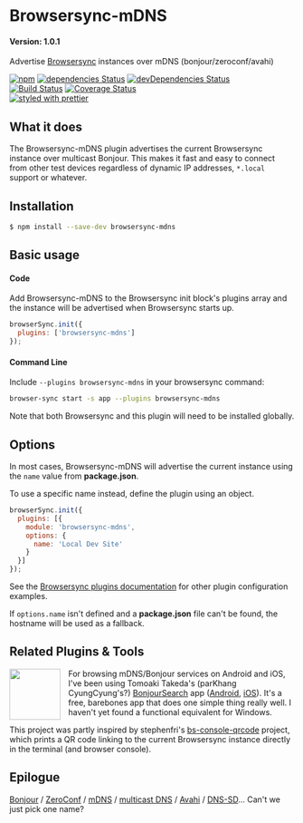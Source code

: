 # Browsersync-mDNS
#### Version: 1.0.1
Advertise [Browsersync][] instances over mDNS (bonjour/zeroconf/avahi)

[![npm](https://img.shields.io/npm/v/browsersync-mdns.svg)](https://www.npmjs.com/package/browsersync-mdns)
[![dependencies Status](https://img.shields.io/david/joemaller/browsersync-mdns.svg?label=deps)](https://david-dm.org/joemaller/browsersync-mdns)
[![devDependencies Status](https://img.shields.io/david/dev/joemaller/browsersync-mdns.svg?label=devDeps)](https://david-dm.org/joemaller/browsersync-mdns?type=dev)
<br>
[![Build Status](https://travis-ci.org/joemaller/browsersync-mdns.svg?branch=master)](https://travis-ci.org/joemaller/browsersync-mdns) 
[![Coverage Status](https://coveralls.io/repos/github/joemaller/browsersync-mdns/badge.svg?branch=master)](https://coveralls.io/github/joemaller/browsersync-mdns?branch=master) 
<br>
[![styled with prettier](https://img.shields.io/badge/styled_with-prettier-ff69b4.svg)](https://github.com/prettier/prettier)

## What it does

The Browsersync-mDNS plugin advertises the current Browsersync instance over multicast Bonjour. This makes it fast and easy to connect from other test devices regardless of dynamic IP addresses, `*.local` support or whatever.


## Installation

```sh
$ npm install --save-dev browsersync-mdns
```

## Basic usage

#### Code

Add Browsersync-mDNS to the Browsersync init block's plugins array and the instance will be advertised when Browsersync starts up. 
```js
browserSync.init({
  plugins: ['browsersync-mdns']
});
```

#### Command Line

Include `--plugins browsersync-mdns` in your browsersync command:
```sh
browser-sync start -s app --plugins browsersync-mdns
```

Note that both Browsersync and this plugin will need to be installed globally.

## Options

In most cases, Browsersync-mDNS will advertise the current instance using the `name` value from **package.json**. 

To use a specific name instead, define the plugin using an object. 
```js
browserSync.init({
  plugins: [{
    module: 'browsersync-mdns',
    options: {
      name: 'Local Dev Site'
    }
  }]
});
```
See the [Browsersync plugins documentation][plugin-docs] for other plugin configuration examples.


If `options.name` isn't defined and a **package.json** file can't be found, the hostname will be used as a fallback. 

## Related Plugins & Tools

[<img src="https://cloud.githubusercontent.com/assets/8320/25558683/aaad2ac8-2cf9-11e7-9d82-eb11f735caf8.png" align="left" height="90" style="float: left; margin-right: 1em;">][bs] For browsing mDNS/Bonjour services on Android and iOS, I've been using Tomoaki Takeda's (parKhang CyungCyung's?) [BonjourSearch][bs] app ([Android][bsa], [iOS][bsi]). It's a free, barebones app that does one simple thing really well. I haven't yet found a functional equivalent for Windows.

This project was partly inspired by stephenfri's [bs-console-qrcode][] project, which prints a QR code linking to the current Browsersync instance directly in the terminal (and browser console).

## Epilogue

[Bonjour][] / [ZeroConf][] / [mDNS][] / [multicast DNS][] / [Avahi][] / [DNS-SD][]... Can't we just pick one name?


[browsersync]: https://www.browsersync.io/
[plugin-docs]: https://www.browsersync.io/docs/options#option-plugins

[bs]: http://tbt.deci.jp/ios//2016/bonjour_search/
[bsa]: https://play.google.com/store/apps/details?id=jp.deci.tbt.andro.bonjoursearch
[bsi]: https://itunes.apple.com/us/app/bonjour-search-for-http-web-in-wi-fi/id1097517829?mt=8
[bs-console-qrcode]: https://github.com/stephenfri/bs-console-qrcode

[bonjour]: https://developer.apple.com/bonjour/
[zeroconf]: http://www.zeroconf.org/
[mdns]: https://en.wikipedia.org/wiki/Multicast_DNS
[multicast dns]: http://www.multicastdns.org/
[avahi]: http://www.avahi.org/
[dns-sd]: http://www.dns-sd.org/

